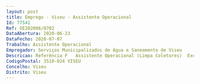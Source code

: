 ```yaml
--- 
layout: post
title: Emprego - Viseu - Assistente Operacional
Id: 77541
Ref: OE202006/0702
DataAbertura: 2020-06-23
DataFecho: 2020-07-07
Trabalho: Assistente Operacional
Empregador: Serviços Municipalizados de Água e Saneamento de Viseu
Descricao: Referência F   Assistente Operacional (Limpa Coletores)  Executar trabalho de limpeza, desobstrução, bem como reparação das redes de drenagem de esgotos.
CodigoPostal: 3510-024 VISEU
Concelho: Viseu
Distrito: Viseu
--- 
```

